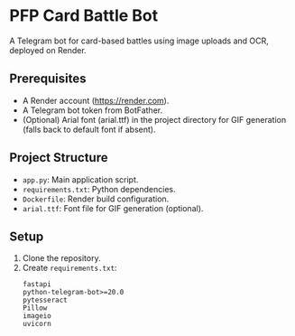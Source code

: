 # PFP Card Battle Bot

A Telegram bot for card-based battles using image uploads and OCR, deployed on Render.

## Prerequisites
- A Render account (https://render.com).
- A Telegram bot token from BotFather.
- (Optional) Arial font (arial.ttf) in the project directory for GIF generation (falls back to default font if absent).

## Project Structure
- `app.py`: Main application script.
- `requirements.txt`: Python dependencies.
- `Dockerfile`: Render build configuration.
- `arial.ttf`: Font file for GIF generation (optional).

## Setup
1. Clone the repository.
2. Create `requirements.txt`:
   ```plaintext
   fastapi
   python-telegram-bot>=20.0
   pytesseract
   Pillow
   imageio
   uvicorn
